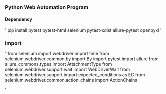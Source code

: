 ### Python Web Automation Program
#### Dependency
'
pip install pytest pytest-html selenium pytest-xdist allure-pytest openpyxl
'



### Import
'
from selenium import webdriver
import time
from selenium.webdriver.common.by import By
import pytest
import allure
from allure_commons.types import AttachmentType
from selenium.webdriver.support.wait import WebDriverWait
from selenium.webdriver.support import expected_conditions as EC
from selenium.webdriver.common.action_chains import ActionChains

'